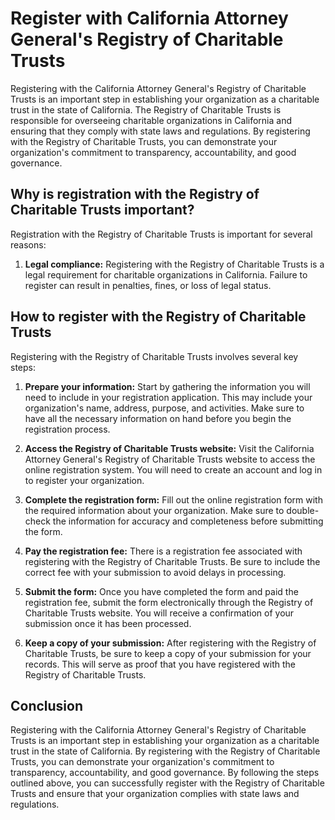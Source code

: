 # Register with California Attorney General's Registry of Charitable Trusts

Registering with the California Attorney General's Registry of Charitable Trusts is an important step in establishing your organization as a charitable trust in the state of California. The Registry of Charitable Trusts is responsible for overseeing charitable organizations in California and ensuring that they comply with state laws and regulations. By registering with the Registry of Charitable Trusts, you can demonstrate your organization's commitment to transparency, accountability, and good governance.

## Why is registration with the Registry of Charitable Trusts important?

Registration with the Registry of Charitable Trusts is important for several reasons:

1. **Legal compliance:** Registering with the Registry of Charitable Trusts is a legal requirement for charitable organizations in California. Failure to register can result in penalties, fines, or loss of legal status.

## How to register with the Registry of Charitable Trusts

Registering with the Registry of Charitable Trusts involves several key steps:

1. **Prepare your information:** Start by gathering the information you will need to include in your registration application. This may include your organization's name, address, purpose, and activities. Make sure to have all the necessary information on hand before you begin the registration process.

2. **Access the Registry of Charitable Trusts website:** Visit the California Attorney General's Registry of Charitable Trusts website to access the online registration system. You will need to create an account and log in to register your organization.

3. **Complete the registration form:** Fill out the online registration form with the required information about your organization. Make sure to double-check the information for accuracy and completeness before submitting the form.

4. **Pay the registration fee:** There is a registration fee associated with registering with the Registry of Charitable Trusts. Be sure to include the correct fee with your submission to avoid delays in processing.

5. **Submit the form:** Once you have completed the form and paid the registration fee, submit the form electronically through the Registry of Charitable Trusts website. You will receive a confirmation of your submission once it has been processed.

6. **Keep a copy of your submission:** After registering with the Registry of Charitable Trusts, be sure to keep a copy of your submission for your records. This will serve as proof that you have registered with the Registry of Charitable Trusts.

## Conclusion

Registering with the California Attorney General's Registry of Charitable Trusts is an important step in establishing your organization as a charitable trust in the state of California. By registering with the Registry of Charitable Trusts, you can demonstrate your organization's commitment to transparency, accountability, and good governance. By following the steps outlined above, you can successfully register with the Registry of Charitable Trusts and ensure that your organization complies with state laws and regulations.
